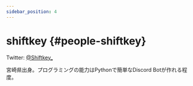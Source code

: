 ```yaml
---
sidebar_position: 4
---
```


# shiftkey {#people-shiftkey}

Twitter: [@Shiftkey_](https://twitter.com/Shiftkey_ "Twitterアカウント")

宮崎県出身。プログラミングの能力はPythonで簡単なDiscord Botが作れる程度。
